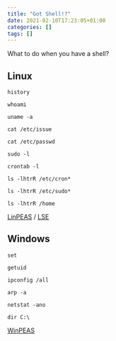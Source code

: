 ```yaml
---
title: "Got Shell!?"
date: 2021-02-10T17:23:05+01:00
categories: []
tags: []
---
```


What to do when you have a shell?


## Linux

`history`

`whoami`

`uname -a`

`cat /etc/issue`

`cat /etc/passwd`

`sudo -l`

`crontab -l`

`ls -lhtrR /etc/cron*`

`ls -lhtrR /etc/sudo*`

`ls -lhtrR /home`

[LinPEAS](https://github.com/carlospolop/privilege-escalation-awesome-scripts-suite/tree/master/linPEAS) / [LSE](https://github.com/diego-treitos/linux-smart-enumeration)

## Windows

`set`

`getuid`

`ipconfig /all`

`arp -a`

`netstat -ano`

`dir C:\`

[WinPEAS](https://github.com/carlospolop/privilege-escalation-awesome-scripts-suite/tree/master/winPEAS)